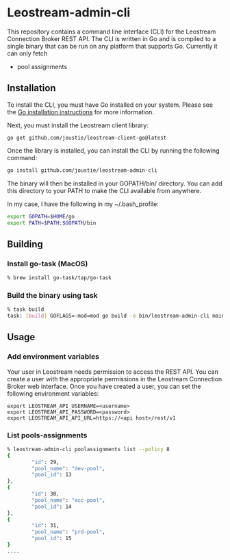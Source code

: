 # Leostream-admin-cli

This repository contains a command line interface (CLI) for the Leostream Connection Broker REST API.  The CLI is written in Go and is compiled to a single binary that can be run on any platform that supports Go. Currently it can only fetch
- pool assignments


## Installation

To install the CLI, you must have Go installed on your system. Please see the [Go installation instructions](https://golang.org/doc/install) for more information.

Next, you must install the Leostream client library:
```
go get github.com/joustie/leostream-client-go@latest
```

Once the library is installed, you can install the CLI by running the following command:

```bash
go install github.com/joustie/leostream-admin-cli
```

The binary will then be installed in your GOPATH/bin/ directory.  You can add this directory to your PATH to make the CLI available from anywhere.

In my case, I have the following in my ~/.bash_profile:

```bash
export GOPATH=$HOME/go
export PATH=$PATH:$GOPATH/bin
```

## Building

### Install go-task (MacOS)

```bash
% brew install go-task/tap/go-task
```

### Build the binary using task
```bash
% task build
task: [build] GOFLAGS=-mod=mod go build -o bin/leostream-admin-cli main.go
```

## Usage

### Add environment variables

Your user in Leostream needs permission to access the REST API.  You can create a user with the appropriate permissions in the Leostream Connection Broker web interface.  Once you have created a user, you can set the following environment variables:

``` 
export LEOSTREAM_API_USERNAME=<username>
export LEOSTREAM_API_PASSWORD=<password>
export LEOSTREAM_API_API_URL=https://<api host>/rest/v1
```



### List pools-assignments

```bash
% leostream-admin-cli poolassignments list --policy 8
{
        "id": 29,
        "pool_name": "dev-pool",
        "pool_id": 13
},
{
        "id": 30,
        "pool_name": "acc-pool",
        "pool_id": 14
},
{
        "id": 31,
        "pool_name": "prd-pool",
        "pool_id": 15
}
....
```
